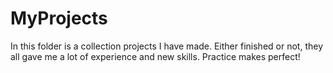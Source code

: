 # MyProjects
In this folder is a collection projects I have made. Either finished or not, they all gave me a lot of experience and
new skills. Practice makes perfect!
